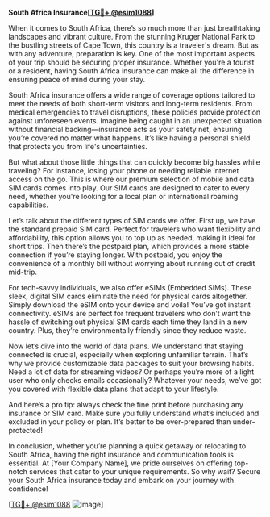 **South Africa Insurance[[TG💪+ @esim1088](https://t.me/s/esim1088)]**

When it comes to South Africa, there’s so much more than just breathtaking landscapes and vibrant culture. From the stunning Kruger National Park to the bustling streets of Cape Town, this country is a traveler's dream. But as with any adventure, preparation is key. One of the most important aspects of your trip should be securing proper insurance. Whether you're a tourist or a resident, having South Africa insurance can make all the difference in ensuring peace of mind during your stay.

South Africa insurance offers a wide range of coverage options tailored to meet the needs of both short-term visitors and long-term residents. From medical emergencies to travel disruptions, these policies provide protection against unforeseen events. Imagine being caught in an unexpected situation without financial backing—insurance acts as your safety net, ensuring you’re covered no matter what happens. It’s like having a personal shield that protects you from life's uncertainties.

But what about those little things that can quickly become big hassles while traveling? For instance, losing your phone or needing reliable internet access on the go. This is where our premium selection of mobile and data SIM cards comes into play. Our SIM cards are designed to cater to every need, whether you're looking for a local plan or international roaming capabilities. 

Let’s talk about the different types of SIM cards we offer. First up, we have the standard prepaid SIM card. Perfect for travelers who want flexibility and affordability, this option allows you to top up as needed, making it ideal for short trips. Then there’s the postpaid plan, which provides a more stable connection if you’re staying longer. With postpaid, you enjoy the convenience of a monthly bill without worrying about running out of credit mid-trip.

For tech-savvy individuals, we also offer eSIMs (Embedded SIMs). These sleek, digital SIM cards eliminate the need for physical cards altogether. Simply download the eSIM onto your device and voila! You’ve got instant connectivity. eSIMs are perfect for frequent travelers who don’t want the hassle of switching out physical SIM cards each time they land in a new country. Plus, they’re environmentally friendly since they reduce waste.

Now let’s dive into the world of data plans. We understand that staying connected is crucial, especially when exploring unfamiliar terrain. That’s why we provide customizable data packages to suit your browsing habits. Need a lot of data for streaming videos? Or perhaps you’re more of a light user who only checks emails occasionally? Whatever your needs, we’ve got you covered with flexible data plans that adapt to your lifestyle.

And here’s a pro tip: always check the fine print before purchasing any insurance or SIM card. Make sure you fully understand what’s included and excluded in your policy or plan. It’s better to be over-prepared than under-protected!

In conclusion, whether you’re planning a quick getaway or relocating to South Africa, having the right insurance and communication tools is essential. At [Your Company Name], we pride ourselves on offering top-notch services that cater to your unique requirements. So why wait? Secure your South Africa insurance today and embark on your journey with confidence!

[[TG💪+ @esim1088](https://t.me/s/esim1088) ![Image](https://i.postimg.cc/Y0z9fWf4/image.png)]